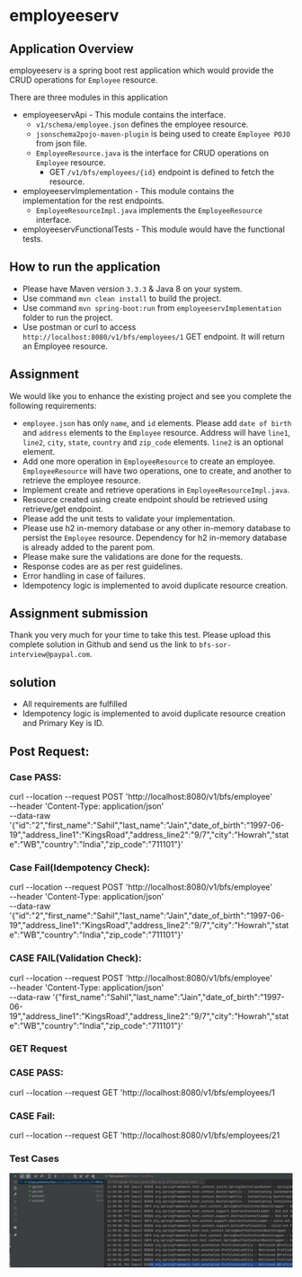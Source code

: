 # employeeserv

## Application Overview
employeeserv is a spring boot rest application which would provide the CRUD operations for `Employee` resource.

There are three modules in this application
- employeeservApi - This module contains the interface.
	- `v1/schema/employee.json` defines the employee resource.
	- `jsonschema2pojo-maven-plugin` is being used to create `Employee POJO` from json file.
	- `EmployeeResource.java` is the interface for CRUD operations on `Employee` resource.
		- GET `/v1/bfs/employees/{id}` endpoint is defined to fetch the resource.
- employeeservImplementation - This module contains the implementation for the rest endpoints.
	- `EmployeeResourceImpl.java` implements the `EmployeeResource` interface.
- employeeservFunctionalTests - This module would have the functional tests.

## How to run the application
- Please have Maven version `3.3.3` & Java 8 on your system.
- Use command `mvn clean install` to build the project.
- Use command `mvn spring-boot:run` from `employeeservImplementation` folder to run the project.
- Use postman or curl to access `http://localhost:8080/v1/bfs/employees/1` GET endpoint. It will return an Employee resource.

## Assignment
We would like you to enhance the existing project and see you complete the following requirements:

- `employee.json` has only `name`, and `id` elements. Please add `date of birth` and `address` elements to the `Employee` resource. Address will have `line1`, `line2`, `city`, `state`, `country` and `zip_code` elements. `line2` is an optional element.
- Add one more operation in `EmployeeResource` to create an employee. `EmployeeResource` will have two operations, one to create, and another to retrieve the employee resource.
- Implement create and retrieve operations in `EmployeeResourceImpl.java`.
- Resource created using create endpoint should be retrieved using retrieve/get endpoint.
- Please add the unit tests to validate your implementation.
- Please use h2 in-memory database or any other in-memory database to persist the `Employee` resource. Dependency for h2 in-memory database is already added to the parent pom.
- Please make sure the validations are done for the requests.
- Response codes are as per rest guidelines.
- Error handling in case of failures.
- Idempotency logic is implemented to avoid duplicate resource creation.

## Assignment submission
Thank you very much for your time to take this test. Please upload this complete solution in Github and send us the link to `bfs-sor-interview@paypal.com`.
## solution
- All requirements are fulfilled
- Idempotency logic is implemented to avoid duplicate resource creation and Primary Key is ID.
## Post Request:
### Case PASS:
curl --location --request POST 'http://localhost:8080/v1/bfs/employee' \
--header 'Content-Type: application/json' \
--data-raw '{"id":"2","first_name":"Sahil","last_name":"Jain","date_of_birth":"1997-06-19","address_line1":"KingsRoad","address_line2":"9/7","city":"Howrah","state":"WB","country":"India","zip_code":"711101"}'

### Case Fail(Idempotency Check):
curl --location --request POST 'http://localhost:8080/v1/bfs/employee' \
--header 'Content-Type: application/json' \
--data-raw '{"id":"2","first_name":"Sahil","last_name":"Jain","date_of_birth":"1997-06-19","address_line1":"KingsRoad","address_line2":"9/7","city":"Howrah","state":"WB","country":"India","zip_code":"711101"}'
### CASE FAIL(Validation Check):
curl --location --request POST 'http://localhost:8080/v1/bfs/employee' \
--header 'Content-Type: application/json' \
--data-raw '{"first_name":"Sahil","last_name":"Jain","date_of_birth":"1997-06-19","address_line1":"KingsRoad","address_line2":"9/7","city":"Howrah","state":"WB","country":"India","zip_code":"711101"}'

### GET Request
### CASE PASS:
curl --location --request GET 'http://localhost:8080/v1/bfs/employees/1

### CASE Fail:
curl --location --request GET 'http://localhost:8080/v1/bfs/employees/21

### Test Cases
![Alt text](https://github.com/jainsahil1997/employeeserv/blob/main/testcases.JPG "Testcases")
